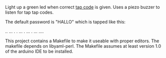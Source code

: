 Light up a green led when correct [tap code](http://en.wikipedia.org/wiki/Tap_code) is given. Uses a piezo buzzer to listen for tap tap codes. 

The default password is "HALLO" which is tapped like this:

.. ...
. .
... .
... .
... ....


This project contains a Makefile to make it useable with proper editors. The makefile depends on libyaml-perl. The Makefile assumes at least version 1.0 of the arduino IDE to be installed.


